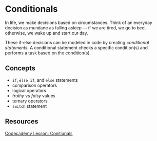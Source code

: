 # Conditionals

In life, we make decisions based on circumstances. Think of an everyday decision as mundane as falling asleep — if we are tired, we go to bed, otherwise, we wake up and start our day.

These if-else decisions can be modeled in code by creating *conditional statements*. A conditional statement checks a specific condition(s) and performs a task based on the condition(s).

## Concepts

* `if`, `else if`, and `else` statements
* comparison operators
* logical operators
* *truthy* vs *falsy* values
* ternary operators
* `switch` statement

## Resources

[Codecademy Lesson: Conitionals](https://www.codecademy.com/courses/introduction-to-javascript/lessons/control-flow/exercises/control-flow-intro)
